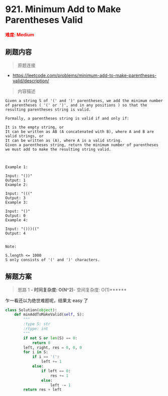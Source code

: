 # 921. Minimum Add to Make Parentheses Valid

**<font color=red>难度: Medium</font>**

## 刷题内容

> 原题连接

* https://leetcode.com/problems/minimum-add-to-make-parentheses-valid/description/

> 内容描述

```
Given a string S of '(' and ')' parentheses, we add the minimum number of parentheses ( '(' or ')', and in any positions ) so that the resulting parentheses string is valid.

Formally, a parentheses string is valid if and only if:

It is the empty string, or
It can be written as AB (A concatenated with B), where A and B are valid strings, or
It can be written as (A), where A is a valid string.
Given a parentheses string, return the minimum number of parentheses we must add to make the resulting string valid.

 

Example 1:

Input: "())"
Output: 1
Example 2:

Input: "((("
Output: 3
Example 3:

Input: "()"
Output: 0
Example 4:

Input: "()))(("
Output: 4
 

Note:

S.length <= 1000
S only consists of '(' and ')' characters.
```

## 解题方案

> 思路 1
******- 时间复杂度: O(N^2)******- 空间复杂度: O(1)******



乍一看还以为绝世难题呢，结果太 easy 了

```python
class Solution(object):
    def minAddToMakeValid(self, S):
        """
        :type S: str
        :rtype: int
        """
        if not S or len(S) == 0:
            return 0
        left, right, res = 0, 0, 0
        for i in S:
            if i == '(':
                left += 1
            else:
                if left == 0:
                    res += 1
                else:
                    left -= 1
        return res + left
```

































